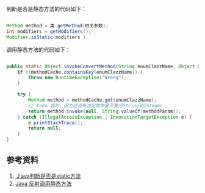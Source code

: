 判断是否是静态方法的代码如下：

~~~ java

Method method = 类.getMethod(相关参数);
int modifiers = getModifiers();
Modifier.isStatic(modifiers )

~~~

调用静态方法的代码如下：

~~~ java

public static Object invokeConvertMethod(String enumClazzName, Object methodParam) {
    if (!methodCache.containsKey(enumClazzName)) {
        throw new RuntimeException("Wrong");
    }

    try {
        Method method = methodCache.get(enumClazzName);
        // todo 临时，因为还没有决定枚举要不要分String和Integer
        return method.invoke(null, String.valueOf(methodParam));
    } catch (IllegalAccessException | InvocationTargetException e) {
        e.printStackTrace();
        return null;
    }
}

~~~

## 参考资料

1. [Ｊava判断是否是static方法](https://blog.csdn.net/helloworlddm/article/details/102940406)
2. [Java 反射调用静态方法](https://blog.csdn.net/zhangzeyuaaa/article/details/42522015)
